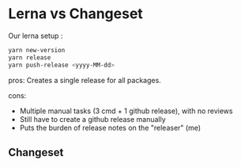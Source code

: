 # Lerna vs Changeset

Our lerna setup : 

```bash
yarn new-version 
yarn release
yarn push-release <yyyy-MM-dd>
```

pros: 
Creates a single release for all packages. 

cons: 
- Multiple manual tasks (3 cmd + 1 github release), with no reviews
- Still have to create a github release manually
- Puts the burden of release notes on the "releaser" (me)

## Changeset

```bash

```